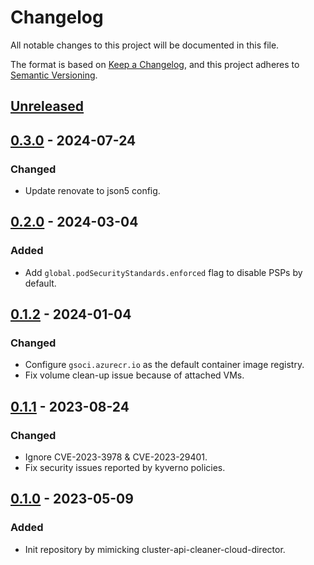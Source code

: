 # Changelog

All notable changes to this project will be documented in this file.

The format is based on [Keep a Changelog](https://keepachangelog.com/en/1.0.0/),
and this project adheres to [Semantic Versioning](https://semver.org/spec/v2.0.0.html).

## [Unreleased]

## [0.3.0] - 2024-07-24

### Changed

- Update renovate to json5 config.

## [0.2.0] - 2024-03-04

### Added

- Add `global.podSecurityStandards.enforced` flag to disable PSPs by default.

## [0.1.2] - 2024-01-04

### Changed

- Configure `gsoci.azurecr.io` as the default container image registry.
- Fix volume clean-up issue because of attached VMs.

## [0.1.1] - 2023-08-24

### Changed

- Ignore CVE-2023-3978 & CVE-2023-29401.
- Fix security issues reported by kyverno policies.

## [0.1.0] - 2023-05-09

### Added

- Init repository by mimicking cluster-api-cleaner-cloud-director.

[Unreleased]: https://github.com/giantswarm/cluster-api-cleaner-vsphere/compare/v0.3.0...HEAD
[0.3.0]: https://github.com/giantswarm/cluster-api-cleaner-vsphere/compare/v0.2.0...v0.3.0
[0.2.0]: https://github.com/giantswarm/cluster-api-cleaner-vsphere/compare/v0.1.2...v0.2.0
[0.1.2]: https://github.com/giantswarm/cluster-api-cleaner-vsphere/compare/v0.1.1...v0.1.2
[0.1.1]: https://github.com/giantswarm/cluster-api-cleaner-vsphere/compare/v0.1.0...v0.1.1
[0.1.0]: https://github.com/giantswarm/cluster-api-cleaner-vsphere/releases/tag/v0.1.0
